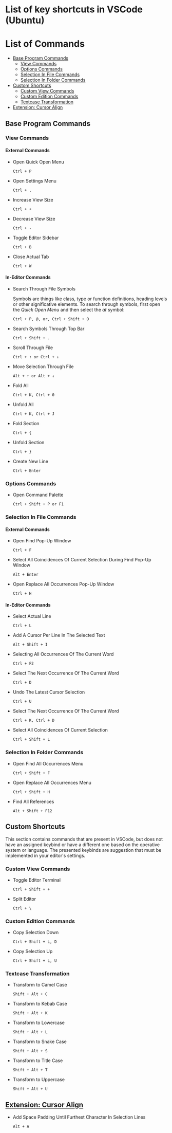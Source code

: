 # List of key shortcuts in VSCode (Ubuntu)

# List of Commands
- [Base Program Commands](#base-program-commands)
    - [View Commands](#view-commands)
    - [Options Commands](#options-commands)
    - [Selection In File Commands](#selection-in-file-commands)
    - [Selection In Folder Commands](#selection-in-folder-commands)
- [Custom Shortcuts](#custom-shortcuts)
    - [Custom View Commands](#custom-view-commands)
    - [Custom Edition Commands](#custom-edition-commands)
    - [Textcase Transformation](#textcase-transformation)
- [Extension: Cursor Align](#extension-cursor-align)

## Base Program Commands

### View Commands

#### External Commands

- Open Quick Open Menu

    ```
    Ctrl + P
    ```

- Open Settings Menu

    ```
    Ctrl + ,
    ```

- Increase View Size

    ```
    Ctrl + +
    ```

- Decrease View Size

    ```
    Ctrl + -
    ```

- Toggle Editor Sidebar

    ```
    Ctrl + B
    ```

- Close Actual Tab

    ```
    Ctrl + W
    ```

#### In-Editor Commands

- Search Through File Symbols

    Symbols are things like class, type or function definitions, heading levels or other significative elements. To search
    through symbols, first open the _Quick Open Menu_ and then select the _at_ symbol:

    ```
    Ctrl + P, @, or, Ctrl + Shift + O
    ```

- Search Symbols Through Top Bar

    ```
    Ctrl + Shift + .
    ```

- Scroll Through File

    ```
    Ctrl + ↑ or Ctrl + ↓
    ```

- Move Selection Through File

    ```
    Alt + ↑ or Alt + ↓
    ```

- Fold All

    ```
    Ctrl + K, Ctrl + 0
    ```

- Unfold All

    ```
    Ctrl + K, Ctrl + J
    ```

- Fold Section

    ```
    Ctrl + {
    ```

- Unfold Section

    ```
    Ctrl + }
    ```

- Create New Line

    ```
    Ctrl + Enter
    ```

### Options Commands

- Open Command Palette

    ```
    Ctrl + Shift + P or F1
    ```

### Selection In File Commands

#### External Commands

- Open Find Pop-Up Window

    ```
    Ctrl + F
    ```

- Select All Coincidences Of Current Selection During Find Pop-Up Window

    ```
    Alt + Enter
    ```

- Open Replace All Occurrences Pop-Up Window

    ```
    Ctrl + H
    ```

#### In-Editor Commands

- Select Actual Line

    ```
    Ctrl + L
    ```

- Add A Cursor Per Line In The Selected Text

    ```
    Alt + Shift + I
    ```

- Selecting All Occurrences Of The Current Word

    ```
    Ctrl + F2
    ```

- Select The Next Occurrence Of The Current Word

    ```
    Ctrl + D
    ```

- Undo The Latest Cursor Selection

    ```
    Ctrl + U
    ```

- Select The Next Occurrence Of The Current Word

    ```
    Ctrl + K, Ctrl + D
    ```

- Select All Coincidences Of Current Selection

    ```
    Ctrl + Shift + L
    ```

### Selection In Folder Commands

- Open Find All Occurrences Menu

    ```
    Ctrl + Shift + F
    ```

- Open Replace All Occurrences Menu

    ```
    Ctrl + Shift + H
    ```

- Find All References

    ```
    Alt + Shift + F12
    ```

## Custom Shortcuts

This section contains commands that are present in VSCode, but does not have an assigned keybind or have a different one based on the operative system or language. The presented keybinds are suggestion that must be implemented in your editor's settings.

### Custom View Commands

- Toggle Editor Terminal

    ```
    Ctrl + Shift + +
    ```

- Split Editor

    ```
    Ctrl + \
    ```

### Custom Edition Commands

- Copy Selection Down

    ```
    Ctrl + Shift + L, D
    ```

- Copy Selection Up

    ```
    Ctrl + Shift + L, U
    ```

### Textcase Transformation

- Transform to Camel Case

    ```
    Shift + Alt + C
    ```

- Transform to Kebab Case

    ```
    Shift + Alt + K
    ```

- Transform to Lowercase

    ```
    Shift + Alt + L
    ```

- Transform to Snake Case

    ```
    Shift + Alt + S
    ```

- Transform to Title Case

    ```
    Shift + Alt + T
    ```

- Transform to Uppercase

    ```
    Shift + Alt + U
    ```

## [Extension: Cursor Align](https://marketplace.visualstudio.com/items?itemName=yo1dog.cursor-align)

- Add Space Padding Until Furthest Character In Selection Lines

    ```
    Alt + A
    ```